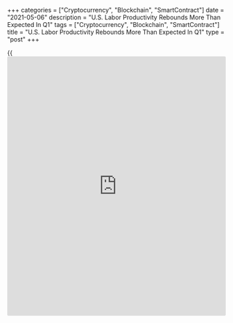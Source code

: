 +++
categories = ["Cryptocurrency", "Blockchain", "SmartContract"]
date = "2021-05-06"
description = "U.S. Labor Productivity Rebounds More Than Expected In Q1"
tags = ["Cryptocurrency", "Blockchain", "SmartContract"]
title = "U.S. Labor Productivity Rebounds More Than Expected In Q1"
type = "post"
+++

{{<iframe id="large-banner" src="https://www.bounty.group/#slide=23.0" width="100%" height="600" scrolling="no" style="border: 0px solid rgb(216, 221, 230); border-radius: 3px;">}}

After reporting a sharp pullback in U.S. labor productivity in the
previous quarter, the Labor Department released a report on Thursday
showing productivity rebounded by more than expected in the first
quarter of 2021.

The Labor Department said labor productivity spiked by 5.4 percent in
the first quarter after tumbling by a revised 3.8 percent in the fourth
quarter of 2020.

Economists had expected productivity to surge up by 4.3 percent compared
to the 4.2 percent nosedive that had been reported for the previous
quarter.

Meanwhile, the report showed unit labor costs edged down by 0.3 percent
in the first quarter after soaring by a revised 5.6 percent in the
fourth quarter.

Unit labor costs were expected to slump by 1.0 percent compared to the
6.0 percent jump that had been reported for the previous quarter.

For comments and feedback [contact](https://www.playgroundfx.com/contact/): editorial@rtt[news](https://www.letsplayfx.com/blog/forex-news-website/).com

[Economic News][1]

 **What parts of the world are seeing the best (and worst) economic
performances lately? Click[here][2] to check out our [Econ Scorecard][2]
and find out! See up-to-the-moment [ranking](https://www.playgroundfx.com/blog/crypto-exchange-ranking/)s for the best and worst
performers in [GDP][3], [unemployment rate][4], [inflation][2] and much
more.**

   1. www.rtt[news](https://www.letsplayfx.com/blog/forex-news-website/).com/Content/EconomicNews.aspx
   2. www.rtt[news](https://www.letsplayfx.com/blog/forex-news-website/).com/economic-scorecard/world-rank/CPI/highest-performance.aspx
   3. www.rtt[news](https://www.letsplayfx.com/blog/forex-news-website/).com/economic-scorecard/world-rank/GDP/highest-performance.aspx
   4. www.rtt[news](https://www.letsplayfx.com/blog/forex-news-website/).com/economic-scorecard/world-rank/unemployment-rate/lowest-performance.aspx